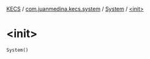 [KECS](../../index.md) / [com.juanmedina.kecs.system](../index.md) / [System](index.md) / [&lt;init&gt;](./-init-.md)

# &lt;init&gt;

`System()`